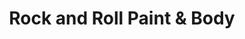 ---
title: "Rock and Roll Paint & Body"
url: /baton-rouge/rock-and-roll-paint-und-body/
shop: Autowerkstatt
---